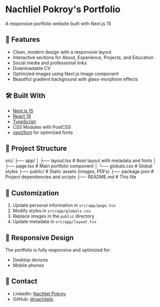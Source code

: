 # Nachliel Pokroy's Portfolio

A responsive portfolio website built with Next.js 15

## 🌟 Features

- Clean, modern design with a responsive layout
- Interactive sections for About, Experience, Projects, and Education
- Social media and professional links
- Downloadable CV
- Optimized images using Next.js Image component
- Beautiful gradient background with glass-morphism effects

## 🛠️ Built With

- [Next.js 15](https://nextjs.org/)
- [React 19](https://reactjs.org/)
- [TypeScript](https://www.typescriptlang.org/)
- CSS Modules with PostCSS
- [next/font](https://nextjs.org/docs/basic-features/font-optimization) for optimized fonts

## 📁 Project Structure

src/
├── app/
│ ├── layout.tsx # Root layout with metadata and fonts
│ ├── page.tsx # Main portfolio component
│ └── globals.css # Global styles
├── public/ # Static assets (images, PDFs)
├── package.json # Project dependencies and scripts
├── README.md # This file

## 🎨 Customization

1. Update personal information in `src/app/page.tsx`
2. Modify styles in `src/app/globals.css`
3. Replace images in the `public` directory
4. Update metadata in `src/app/layout.tsx`

## 📱 Responsive Design

The portfolio is fully responsive and optimized for:

- Desktop devices
- Mobile phones

## 🤝 Contact

- LinkedIn: [Nachliel Pokroy](https://linkedin.com/in/nachliel)
- GitHub: [@nachlielp](https://github.com/nachlielp)
